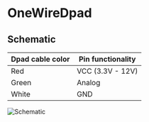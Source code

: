 # OneWireDpad
## Schematic
Dpad cable color | Pin functionality
-----------------|-------------------
Red              | VCC (3.3V - 12V)
Green            | Analog
White            | GND

![Schematic](https://i.imgur.com/g4WLzB6.png)
